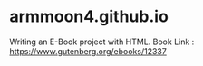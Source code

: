 # armmoon4.github.io
Writing an E-Book project with HTML. Book Link : https://www.gutenberg.org/ebooks/12337
